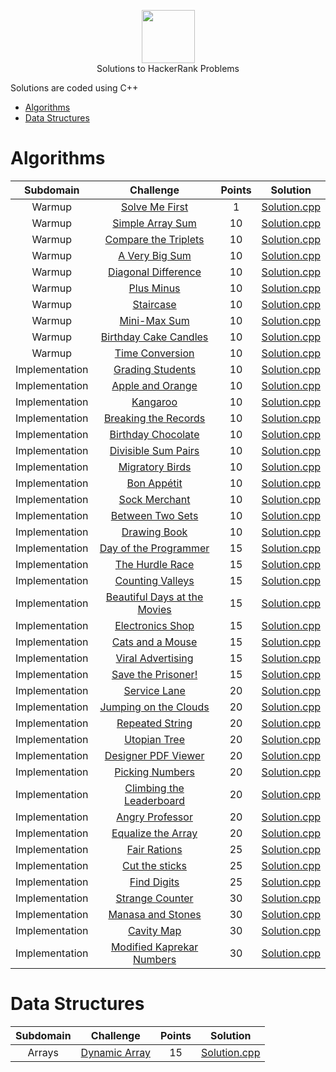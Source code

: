 <p align="center">
    <a href="https://www.hackerrank.com/sahilkhokhar505">
        <img height=85 src="https://d3keuzeb2crhkn.cloudfront.net/hackerrank/assets/styleguide/logo_wordmark-f5c5eb61ab0a154c3ed9eda24d0b9e31.svg">
    </a>
    <br>Solutions to HackerRank Problems
</p>

Solutions are coded using C++

* [Algorithms](#algorithms)
* [Data Structures](#data-structures)

# Algorithms

|        Subdomain        |                                                              Challenge                                                              | Points |                                                                                  Solution                                                                                 |
|:-----------------------:|:-----------------------------------------------------------------------------------------------------------------------------------:|:------:|:-------------------------------------------------------------------------------------------------------------------------------------------------------------------------:|
|         Warmup         | [Solve Me First](https://www.hackerrank.com/challenges/solve-me-first/problem)                                                         |   1   | [Solution.cpp](https://github.com/sahil505/HackerRank-Solutions/blob/master/Algorithms/Warmups/Solve%20Me%20First/Solution.cpp)                          |
|         Warmup         | [Simple Array Sum](https://www.hackerrank.com/challenges/simple-array-sum/problem)                                                         |   10   | [Solution.cpp](https://github.com/sahil505/HackerRank-Solutions/blob/master/Algorithms/Warmups/Simple%20Array%20Sum/Solution.cpp)                          |
|         Warmup         | [Compare the Triplets](https://www.hackerrank.com/challenges/compare-the-triplets/problem)                                                         |   10   | [Solution.cpp](https://github.com/sahil505/HackerRank-Solutions/blob/master/Algorithms/Warmups/Compare%20the%20Triplets/Solution.cpp)                          |
|         Warmup         | [A Very Big Sum](https://www.hackerrank.com/challenges/a-very-big-sum/problem)                                                         |   10   | [Solution.cpp](https://github.com/sahil505/HackerRank-Solutions/blob/master/Algorithms/Warmups/A%20Very%20Big%20Sum/Solution.cpp)                          |
|         Warmup         | [Diagonal Difference](https://www.hackerrank.com/challenges/diagonal-difference/problem)                                                         |   10   | [Solution.cpp](https://github.com/sahil505/HackerRank-Solutions/blob/master/Algorithms/Warmups/Diagonal%20Difference/Solution.cpp)                          |
|         Warmup         | [Plus Minus](https://www.hackerrank.com/challenges/plus-minus/problem)                                                         |   10   | [Solution.cpp](https://github.com/sahil505/HackerRank-Solutions/blob/master/Algorithms/Warmups/Plus%20Minus/Solution.cpp)                          |
|         Warmup         | [Staircase](https://www.hackerrank.com/challenges/staircase/problem)                                                         |   10   | [Solution.cpp](https://github.com/sahil505/HackerRank-Solutions/blob/master/Algorithms/Warmups/Staircase/Solution.cpp)                          |
|         Warmup         | [Mini-Max Sum](https://www.hackerrank.com/challenges/mini-max-sum/problem)                                                         |   10   | [Solution.cpp](https://github.com/sahil505/HackerRank-Solutions/blob/master/Algorithms/Warmups/Mini-Max%20Sum/Solution.cpp)                          |
|         Warmup         | [Birthday Cake Candles](https://www.hackerrank.com/challenges/birthday-cake-candles/problem)                                                         |   10   | [Solution.cpp](https://github.com/sahil505/HackerRank-Solutions/blob/master/Algorithms/Warmups/Birthday%20Cake%20Candles/Solution.cpp)                          |
|         Warmup         | [Time Conversion](https://www.hackerrank.com/challenges/time-conversion/problem)                                                         |   10   | [Solution.cpp](https://github.com/sahil505/HackerRank-Solutions/blob/master/Algorithms/Warmups/Time%20Conversion/Solution.cpp)                          |
|         Implementation         | [Grading Students](https://www.hackerrank.com/challenges/grading/problem)                                                         |   10   | [Solution.cpp](https://github.com/sahil505/HackerRank-Solutions/blob/master/Algorithms/Implementation/Grading%20Students/Solution.cpp)                          |
|         Implementation         | [Apple and Orange](https://www.hackerrank.com/challenges/apple-and-orange/problem)                                                         |   10   | [Solution.cpp](https://github.com/sahil505/HackerRank-Solutions/blob/master/Algorithms/Implementation/Apple%20and%20Orange/Solution.cpp)                          |
|         Implementation         | [Kangaroo](https://www.hackerrank.com/challenges/kangaroo/problem)                                                         |   10   | [Solution.cpp](https://github.com/sahil505/HackerRank-Solutions/blob/master/Algorithms/Implementation/Kangaroo/Solution.cpp)                          |
|         Implementation         | [Breaking the Records](https://www.hackerrank.com/challenges/breaking-best-and-worst-records/problem)                                                         |   10   | [Solution.cpp](https://github.com/sahil505/HackerRank-Solutions/blob/master/Algorithms/Implementation/Breaking%20the%20Records/Solution.cpp)                          |
|         Implementation         | [Birthday Chocolate](https://www.hackerrank.com/challenges/the-birthday-bar/problem)                                                         |   10   | [Solution.cpp](https://github.com/sahil505/HackerRank-Solutions/blob/master/Algorithms/Implementation/Birthday%20Chocolate/Solution.cpp)                          |
|         Implementation         | [Divisible Sum Pairs](https://www.hackerrank.com/challenges/divisible-sum-pairs/problem)                                                         |   10   | [Solution.cpp](https://github.com/sahil505/HackerRank-Solutions/blob/master/Algorithms/Implementation/Divisible%20Sum%20Pairs/Solution.cpp)                          |
|         Implementation         | [Migratory Birds](https://www.hackerrank.com/challenges/migratory-birds/problem)                                                         |   10   | [Solution.cpp](https://github.com/sahil505/HackerRank-Solutions/blob/master/Algorithms/Implementation/Migratory%20Birds/Solution.cpp)                          |
|         Implementation         | [Bon Appétit](https://www.hackerrank.com/challenges/bon-appetit/problem)                                                         |   10   | [Solution.cpp](https://github.com/sahil505/HackerRank-Solutions/blob/master/Algorithms/Implementation/Bon%20App%C3%A9tit/Solution.cpp)                          |
|         Implementation         | [Sock Merchant](https://www.hackerrank.com/challenges/sock-merchant/problem)                                                         |   10   | [Solution.cpp](https://github.com/sahil505/HackerRank-Solutions/blob/master/Algorithms/Implementation/Sock%20Merchant/Solution.cpp)                          |
|         Implementation         | [Between Two Sets](https://www.hackerrank.com/challenges/between-two-sets/problem)                                                         |   10   | [Solution.cpp](https://github.com/sahil505/HackerRank-Solutions/blob/master/Algorithms/Implementation/Between%20Two%20Sets/Solution.cpp)                          |
|         Implementation         | [Drawing Book](https://www.hackerrank.com/challenges/drawing-book/problem)                                                         |   10   | [Solution.cpp](https://github.com/sahil505/HackerRank-Solutions/blob/master/Algorithms/Implementation/Drawing%20Book/Solution.cpp)                          |
|         Implementation         | [Day of the Programmer](https://www.hackerrank.com/challenges/day-of-the-programmer/problem)                                                         |   15   | [Solution.cpp](https://github.com/sahil505/HackerRank-Solutions/blob/master/Algorithms/Implementation/Day%20of%20the%20Programmer/Solution.cpp)                          |
|         Implementation         | [The Hurdle Race](https://www.hackerrank.com/challenges/the-hurdle-race/problem)                                                         |   15   | [Solution.cpp](https://github.com/sahil505/HackerRank-Solutions/blob/master/Algorithms/Implementation/The%20Hurdle%20Race/Solution.cpp)                          |
|         Implementation         | [Counting Valleys](https://www.hackerrank.com/challenges/counting-valleys/problem)                                                         |   15   | [Solution.cpp](https://github.com/sahil505/HackerRank-Solutions/blob/master/Algorithms/Implementation/Counting%20Valleys/Solution.cpp)                          |
|         Implementation         | [Beautiful Days at the Movies](https://www.hackerrank.com/challenges/beautiful-days-at-the-movies/problem)                                                         |   15   | [Solution.cpp](https://github.com/sahil505/HackerRank-Solutions/blob/master/Algorithms/Implementation/Beautiful%20Days%20at%20the%20Movies/Solution.cpp)                          |
|         Implementation         | [Electronics Shop](https://www.hackerrank.com/challenges/electronics-shop/problem)                                                         |   15   | [Solution.cpp](https://github.com/sahil505/HackerRank-Solutions/blob/master/Algorithms/Implementation/Electronics%20Shop/Solution.cpp)                          |
|         Implementation         | [Cats and a Mouse](https://www.hackerrank.com/challenges/cats-and-a-mouse/problem)                                                         |   15   | [Solution.cpp](https://github.com/sahil505/HackerRank-Solutions/blob/master/Algorithms/Implementation/Cats%20and%20a%20Mouse/Solution.cpp)                          |
|         Implementation         | [Viral Advertising](https://www.hackerrank.com/challenges/strange-advertising/problem)                                                         |   15   | [Solution.cpp](https://github.com/sahil505/HackerRank-Solutions/blob/master/Algorithms/Implementation/Viral%20Advertising/Solution.cpp)                          |
|         Implementation         | [Save the Prisoner!](https://www.hackerrank.com/challenges/save-the-prisoner/problem)                                                         |   15   | [Solution.cpp](https://github.com/sahil505/HackerRank-Solutions/blob/master/Algorithms/Implementation/Save%20the%20Prisoner!/Solution.cpp)                          |
|         Implementation         | [Service Lane](https://www.hackerrank.com/challenges/service-lane/problem)                                                         |   20   | [Solution.cpp](https://github.com/sahil505/HackerRank-Solutions/blob/master/Algorithms/Implementation/Service%20Lane/Solution.cpp)                          |
|         Implementation         | [Jumping on the Clouds](https://www.hackerrank.com/challenges/jumping-on-the-clouds/problem)                                                         |   20   | [Solution.cpp](https://github.com/sahil505/HackerRank-Solutions/blob/master/Algorithms/Implementation/Jumping%20on%20the%20Clouds/Solution.cpp)                          |
|         Implementation         | [Repeated String](https://www.hackerrank.com/challenges/repeated-string/problem)                                                         |   20   | [Solution.cpp](https://github.com/sahil505/HackerRank-Solutions/blob/master/Algorithms/Implementation/Repeated%20String/Solution.cpp)                          |
|         Implementation         | [Utopian Tree](https://www.hackerrank.com/challenges/utopian-tree/problem)                                                         |   20   | [Solution.cpp](https://github.com/sahil505/HackerRank-Solutions/blob/master/Algorithms/Implementation/Utopian%20Tree/Solution.cpp)                          |
|         Implementation         | [Designer PDF Viewer](https://www.hackerrank.com/challenges/designer-pdf-viewer/problem)                                                         |   20   | [Solution.cpp](https://github.com/sahil505/HackerRank-Solutions/blob/master/Algorithms/Implementation/Designer%20PDF%20Viewer/Solution.cpp)                          |
|         Implementation         | [Picking Numbers](https://www.hackerrank.com/challenges/picking-numbers/problem)                                                         |   20   | [Solution.cpp](https://github.com/sahil505/HackerRank-Solutions/blob/master/Algorithms/Implementation/Picking%20Numbers/Solution.cpp)                          |
|         Implementation         | [Climbing the Leaderboard](https://www.hackerrank.com/challenges/climbing-the-leaderboard/problem)                                                         |   20   | [Solution.cpp](https://github.com/sahil505/HackerRank-Solutions/blob/master/Algorithms/Implementation/Climbing%20the%20Leaderboard/Solution.cpp)                          |
|         Implementation         | [Angry Professor](https://www.hackerrank.com/challenges/angry-professor/problem)                                                         |   20   | [Solution.cpp](https://github.com/sahil505/HackerRank-Solutions/blob/master/Algorithms/Implementation/Angry%20Professor/Solution.cpp)                          |
|         Implementation         | [Equalize the Array](https://www.hackerrank.com/challenges/equality-in-a-array/problem)                                                         |   20   | [Solution.cpp](https://github.com/sahil505/HackerRank-Solutions/blob/master/Algorithms/Implementation/Equalize%20the%20Array/Solution.cpp)                          |
|         Implementation         | [Fair Rations](https://www.hackerrank.com/challenges/fair-rations/problem)                                                         |   25   | [Solution.cpp](https://github.com/sahil505/HackerRank-Solutions/blob/master/Algorithms/Implementation/Fair%20Rations/Solution.cpp)                          |
|         Implementation         | [Cut the sticks](https://www.hackerrank.com/challenges/cut-the-sticks/problem)                                                         |   25   | [Solution.cpp](https://github.com/sahil505/HackerRank-Solutions/blob/master/Algorithms/Implementation/Cut%20the%20sticks/Solution.cpp)                          |
|         Implementation         | [Find Digits](https://www.hackerrank.com/challenges/find-digits/problem)                                                         |   25   | [Solution.cpp](https://github.com/sahil505/HackerRank-Solutions/blob/master/Algorithms/Implementation/Find%20Digits/Solution.cpp)                          |
|         Implementation         | [Strange Counter](https://www.hackerrank.com/challenges/strange-code/problem)                                                         |   30   | [Solution.cpp](https://github.com/sahil505/HackerRank-Solutions/blob/master/Algorithms/Implementation/Strange%20Counter/Solution.cpp)                          |
|         Implementation         | [Manasa and Stones](https://www.hackerrank.com/challenges/manasa-and-stones/problem)                                                         |   30   | [Solution.cpp](https://github.com/sahil505/HackerRank-Solutions/blob/master/Algorithms/Implementation/Manasa%20and%20Stones/Solution.cpp)                          |
|         Implementation         | [Cavity Map](https://www.hackerrank.com/challenges/cavity-map/problem)                                                         |   30   | [Solution.cpp](https://github.com/sahil505/HackerRank-Solutions/blob/master/Algorithms/Implementation/Cavity%20Map/Solution.cpp)                          |
|         Implementation         | [Modified Kaprekar Numbers](https://www.hackerrank.com/challenges/kaprekar-numbers/problem)                                                         |   30   | [Solution.cpp](https://github.com/sahil505/HackerRank-Solutions/blob/master/Algorithms/Implementation/Modified%20Kaprekar%20Numbers/Solution.cpp)                          |

# Data Structures

|        Subdomain        |                                                              Challenge                                                              | Points |                                                                                  Solution                                                                                 |
|:-----------------------:|:-----------------------------------------------------------------------------------------------------------------------------------:|:------:|:-------------------------------------------------------------------------------------------------------------------------------------------------------------------------:|
|         Arrays         | [Dynamic Array](https://www.hackerrank.com/challenges/dynamic-array/problem)                                                         |   15   | [Solution.cpp](https://github.com/sahil505/HackerRank-Solutions/blob/master/Data%20Structures/Arrays/Dynamic%20Arrays/Solution.cpp)                          |

